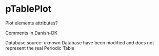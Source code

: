 # pTablePlot
 Plot elements attributes?

 Comments in Danish-DK

 Database source: uknown
 Database have been modified and does not represent the real Periodic Table